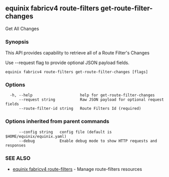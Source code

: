 ## equinix fabricv4 route-filters get-route-filter-changes

Get All Changes

### Synopsis

This API provides capability to retrieve all of a Route Filter's Changes

Use --request flag to provide optional JSON payload fields.

```
equinix fabricv4 route-filters get-route-filter-changes [flags]
```

### Options

```
  -h, --help                     help for get-route-filter-changes
      --request string           Raw JSON payload for optional request fields
      --route-filter-id string   Route Filters Id (required)
```

### Options inherited from parent commands

```
      --config string   config file (default is $HOME/equinix/equinix.yaml)
      --debug           Enable debug mode to show HTTP requests and responses
```

### SEE ALSO

* [equinix fabricv4 route-filters](equinix_fabricv4_route-filters.md)	 - Manage route-filters resources

